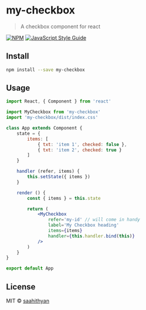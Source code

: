 # my-checkbox

> A checkbox component for react

[![NPM](https://img.shields.io/npm/v/my-checkbox.svg)](https://www.npmjs.com/package/my-checkbox) [![JavaScript Style Guide](https://img.shields.io/badge/code_style-standard-brightgreen.svg)](https://standardjs.com)

## Install

```bash
npm install --save my-checkbox
```

## Usage

```jsx
import React, { Component } from 'react'

import MyCheckbox from 'my-checkbox'
import 'my-checkbox/dist/index.css'

class App extends Component {
    state = {
        items: [
            { txt: 'item 1', checked: false },
            { txt: 'item 2', checked: true }
        ]
    }

    handler (refer, items) {
        this.setState({ items })
    }

    render () {
        const { items } = this.state

        return (
            <MyCheckbox
                refer='my-id' // will come in handy
                label='My Checkbox heading'
                items={items}
                handler={this.handler.bind(this)}
            />
        )
    }
}

export default App

```

## License

MIT © [saahithyan](https://github.com/saahithyan)
